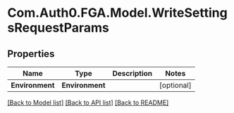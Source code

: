 # Com.Auth0.FGA.Model.WriteSettingsRequestParams

## Properties

Name | Type | Description | Notes
------------ | ------------- | ------------- | -------------
**Environment** | **Environment** |  | [optional] 

[[Back to Model list]](../README.md#models) [[Back to API list]](../README.md#api-endpoints) [[Back to README]](../README.md)

